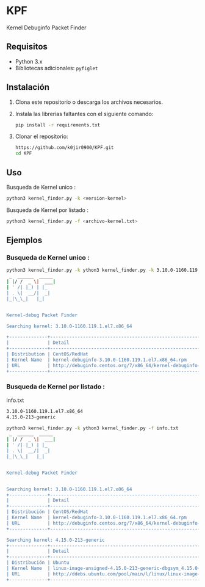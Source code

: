 # KPF
 Kernel Debuginfo Packet Finder

## Requisitos

- Python 3.x
- Bibliotecas adicionales: `pyfiglet`

## Instalación

1. Clona este repositorio o descarga los archivos necesarios.
2. Instala las librerias faltantes con el siguiente comando:

    ```sh
    pip install -r requirements.txt
    ```
3. Clonar el repositorio:

    ```bash
    https://github.com/k0jir0900/KPF.git
    cd KPF
    ```

## Uso

Busqueda de Kernel unico :

```sh
python3 kernel_finder.py -k <version-kernel>
```

Busqueda de Kernel por listado :

```sh
python3 kernel_finder.py -f <archivo-kernel.txt>
```

## Ejemplos
### Busqueda de Kernel unico :

```sh
python3 kernel_finder.py -k ython3 kernel_finder.py -k 3.10.0-1160.119.1.el7.x86_64
 _  ______  _____
| |/ /  _ \|  ___|
| ' /| |_) | |_
| . \|  __/|  _|
|_|\_\_|   |_|


Kernel-debug Packet Finder

Searching kernel: 3.10.0-1160.119.1.el7.x86_64

+--------------+-----------------------------------------------------------------------------------------------------------------------
|              | Detail
+--------------+-----------------------------------------------------------------------------------------------------------------------
| Distribution | CentOS/RedHat
| Kernel Name  | kernel-debuginfo-3.10.0-1160.119.1.el7.x86_64.rpm
| URL          | http://debuginfo.centos.org/7/x86_64/kernel-debuginfo-3.10.0-1160.119.1.el7.x86_64.rpm
+--------------+-----------------------------------------------------------------------------------------------------------------------
```

### Busqueda de Kernel por listado :

info.txt
```sh
3.10.0-1160.119.1.el7.x86_64
4.15.0-213-generic
```

```sh
python3 kernel_finder.py -k ython3 kernel_finder.py -f info.txt
 _  ______  _____
| |/ /  _ \|  ___|
| ' /| |_) | |_
| . \|  __/|  _|
|_|\_\_|   |_|


Kernel-debug Packet Finder


Searching kernel: 3.10.0-1160.119.1.el7.x86_64
+--------------+-----------------------------------------------------------------------------------------------------------------------
|              | Detail
+--------------+-----------------------------------------------------------------------------------------------------------------------
| Distribución | CentOS/RedHat
| Kernel Name  | kernel-debuginfo-3.10.0-1160.119.1.el7.x86_64.rpm
| URL          | http://debuginfo.centos.org/7/x86_64/kernel-debuginfo-3.10.0-1160.119.1.el7.x86_64.rpm
+--------------+-----------------------------------------------------------------------------------------------------------------------

Searching kernel: 4.15.0-213-generic
+--------------+-----------------------------------------------------------------------------------------------------------------------
|              | Detail
+--------------+-----------------------------------------------------------------------------------------------------------------------
| Distribución | Ubuntu
| Kernel Name  | linux-image-unsigned-4.15.0-213-generic-dbgsym_4.15.0-213.224_amd64.ddeb
| URL          | http://ddebs.ubuntu.com/pool/main/l/linux/linux-image-unsigned-4.15.0-213-generic-dbgsym_4.15.0-213.224_amd64.ddeb
+--------------+-----------------------------------------------------------------------------------------------------------------------
```